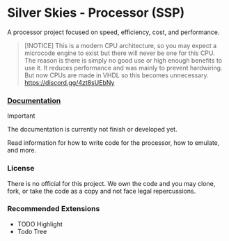 # Silver Skies - Processor (SSP)
A processor project focused on speed, efficiency, cost, and performance.

> [!NOTICE]
> This is a modern CPU architecture, so you may expect a microcode engine to exist but there will never be one for this CPU. The reason is there is simply no good use or high enough benefits to use it. It reduces performance and was mainly to prevent hardwiring. But now CPUs are made in VHDL so this becomes unnecessary.
https://discord.gg/4zt8sUEbNy

### [Documentation](./docs.md)
> [!IMPORTANT] 
> The documentation is currently not finish or developed yet.

Read information for how to write code for the processor, how to emulate, and more.

### License
There is no official for this project. We own the code and you may clone, fork, or take the code as a copy and not face legal repercussions. 

### Recommended Extensions
- TODO Highlight
- Todo Tree